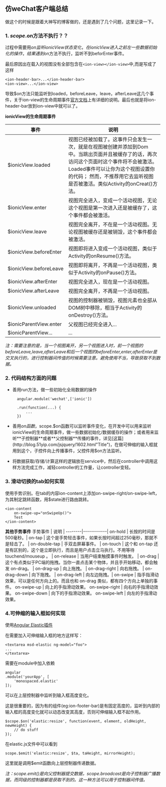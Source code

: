 ## 仿weChat客户端总结

做这个的时候是跟着大神写的博客做的，还是遇到了几个问题，这里记录一下。

### 1. $scope.$on方法不执行？？

过程中需要用$on监听ionicView状态变化，在ionicView进入之前左一些数据初始化的操作，结果遇到$on方法不执行，监听不到beforEnter事件。

最后原因出在载入的视图没有全部包含在`<ion-view></ion-view>`中,而是写成了这样

    <ion-header-bar>...</ion-header-bar>
    <ion-view>...</ion-view>

导致$on方法只能监听到loaded，beforeLeave，leave，afterLeave这几个事件，关于ion-view的生命周期事件[官方文档](http://ionicframework.com/docs/nightly/api/directive/ionView/ "Title")上有详细的说明。最后也就是将ion-header-bar放到ion-view中就可以了。

**ionicView的生命周期事件**

  事件   |    说明    |
--------|------------|
$ionicView.loaded | 视图已经被加载了。这事件只会发生一次，就是在视图被创建并添加到Dom中。当跳出页面并且被缓存了的话，再次访问这个页面时这个事件将不会被激活。Loaded事件可以让你为这个视图设置你的代码； 然而，不推荐用它去监听视图是否被激活。类似Activity的onCreat()方法。|
$ionicView.enter | 视图完全进入，变成一个活动视图，无论这个视图是第一次进入还是被缓存了，这个事件都会被激活。  |
$ionicView.leave | 视图完全离开，不在是一个活动视图。无论视图被缓存还是被销毁，这个事件都会被激活。  |
$ionicView.beforeEnter | 视图即将进入变成一个活动视图，类似于Activity的onResume()方法。  |
$ionicView.beforeLeave | 视图即将离开，不再是一个活动视图，类似于Activity的onPause()方法。  |
$ionicView.afterEnter | 视图完全进入，现在是一个活动视图。  |
$ionicView.afterLeave | 视图完全离开，不再是一个活动视图。  |
$ionicView.unloaded | 视图的控制器被销毁，视图元素也全部从DOM树中移除，相当于Activity的onDestroy()方法。 |
$ionicParentView.enter | 父视图已经完全进入...  |
$ionicParentView... | ...  |

 
*注：需要注意的是，当一个视图离开，另一个视图进入时，前一个视图的beforeLeave,leave,afterLeave和后一个视图的beforeEnter,enter,afterEnter是交叉执行的，进行控制器间传值的时候需要注意。避免使用不当，导致获取不到数据。*

### 2. 代码结构方面的问题

* 善用run方法，做一些初始化全局数据的操作

        angular.module('wechat',['ionic'])

        .run(function(...) {
            ...
        })

* 善用$on函数，$scope.$on函数可以监听事件变化，在开发中可以用来监听ionicView的生命周期事件，做一些数据初始化/数据缓存的操作；或者用来监听**子控制器**或者**父控制器**传播的事件，详见[这篇](http://blog.51yip.com/jsjquery/1602.html"Title")，在做可伸缩的输入框就用到这个，子控件向上传播事件，父控件用$on方法监听。

* 将数据获取/存储/计算这样的逻辑放在service中，然后在controller中调用这样方法完成工作，减轻controller的工作量，让controller变轻。

### 3. 滑动切换的tab如何实现

使用手势识别。在tab的内容ion-content上添加on-swipe-right/on-swipe-left，为其制定跳转函数，用$state进行路由跳转。

    <ion-content
        on-swipe-up="onSwipeUp()">
        Test
    </ion-content>

**其他手势事件**
手势事件    |    说明    |
--------|------------|
on-hold | 长按的时间是500毫秒。|
on-tap | 这个是手势轻击事件，如果长按时间超过250毫秒，那就不是轻击了。  |
on-double-tap | 手双击屏幕事件。  |
on-touch | 	这个和 on-tap 还是有区别的，这个是立即执行，而且是用户点击立马执行。不用等待 touchend/mouseup 。  |
on-release | 当用户结束触摸事件时触发。  |
on-drag | 	这个有点类似于PC端的拖拽。当你一直点击某个物体，并且手开始移动，都会触发 on-drag。 |
on-drag-up | 向上拖拽。  |
on-drag-right | 向右拖拽。 |
on-drag-down | 向下拖拽。  |
on-drag-left | 向左边拖拽。|
on-swipe  | 指手指滑动效果，可以是任何方向上的。而且也和 on-drag 类似，都有四个方向上单独的事件。
on-swipe-up	| 向上的手指滑动效果。
on-swipe-right | 向右的手指滑动效果。
on-swipe-down |	向下的手指滑动效果。
on-swipe-left |	向左的手指滑动效果。

### 4.可伸缩的输入框如何实现

使用[Angular Elastic插件](https://github.com/monospaced/angular-elastic "Title")

在需要加入可伸缩输入框的地方这样写：

    <textarea msd-elastic ng-model="foo">
    ...
    </textarea>

需要在module中加入依赖

    angular
    .module('yourApp', [
        'monospaced.elastic'
    ]);

可以在上层控制器中监听到输入框高度变化。

这是很重要的，因为有的组件(eg:ion-footer-bar)是有固定高度的，监听到内部的输入框的高度变化就可以动态改变其高度，否则可伸缩输入框不起作用。

    $scope.$on('elastic:resize', function(event, element, oldHeight, newHeight) {
        // do stuff
    });

在elastic.js文件中可以看到

    scope.$emit('elastic:resize', $ta, taHeight, mirrorHeight);

这里就是调用$emit函数向上层控制器传递数据。

*注：scope.$emit()是向父控制器提交数据，scope.$broadcast是向子控制器广播数据，而同级的控制器都是获取不到的。这一种方法可以用于控制器间传值。*